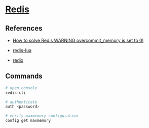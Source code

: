 # [Redis](https://redis.io/)

## References

-   [How to solve Redis WARNING overcommit_memory is set to 0!](https://devcoops.com/redis-warning-overcommit-memory-set-0/)

-   [redis-lua](https://github.com/nrk/redis-lua)
-   [redix](https://github.com/whatyouhide/redix)

## Commands

```bash
# open console
redis-cli

# authenticate
auth <password>

# verify maxmemory configuration
config get maxmemory
```
